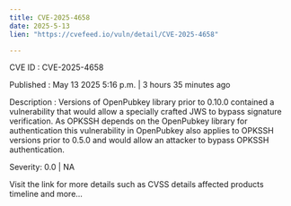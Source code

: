 ```yaml
---
title: CVE-2025-4658
date: 2025-5-13
lien: "https://cvefeed.io/vuln/detail/CVE-2025-4658"

---
```


CVE ID : CVE-2025-4658

Published :  May 13
2025
5:16 p.m. | 3 hours
35 minutes ago

Description : Versions of OpenPubkey library prior to 0.10.0  contained a vulnerability that would allow a specially crafted JWS to bypass signature verification. As OPKSSH depends on the OpenPubkey library for authentication
this vulnerability in OpenPubkey also applies to OPKSSH versions prior to 0.5.0 and would allow an attacker to bypass OPKSSH authentication.

Severity: 0.0 | NA

Visit the link for more details
such as CVSS details
affected products
timeline
and more...
